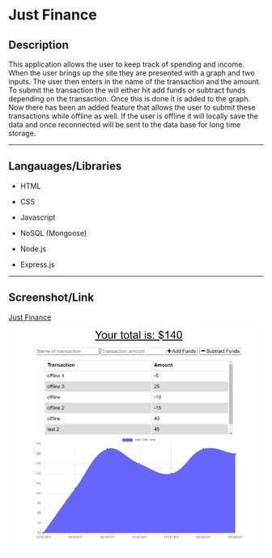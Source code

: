 # Just Finance

## Description

This application allows the user to keep track of spending and income. 
When the user brings up the site they are presented with a graph and two inputs. 
The user then enters in the name of the transaction and the amount. To submit the
transaction the will either hit add funds or subtract funds depending on the transaction. 
Once this is done it is added to the graph. Now there has been an added feature that
allows the user to submit these transactions while offline as well. If the user is offline
it will locally save the data and once reconnected will be sent to the data base for long
time storage. 

---

## Langauages/Libraries

* HTML
* CSS
* Javascript
* NoSQL (Mongoose)

* Node.js
* Express.js

---

## Screenshot/Link

[Just Finance](https://just-finance.herokuapp.com/)

![Homepage image](/assets/images/screenshot.png)
